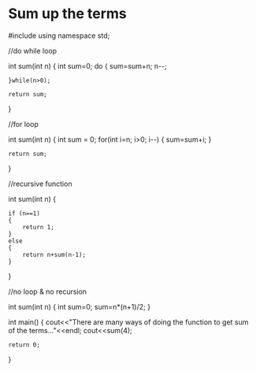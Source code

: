 # Sum up the terms
#include<iostream>
using namespace std;

//do while loop

int sum(int n)
{
    int sum=0;
    do
    {
        sum=sum+n;
        n--;

    }while(n>0);

    return sum;
}

//for loop

int sum(int n)
{
    int sum = 0;
    for(int i=n; i>0; i--)
    {
        sum=sum+i;
    }

    return sum;
}

//recursive function

int sum(int n)
{

    if (n==1)
    {
        return 1;
    }
    else
    {
        return n+sum(n-1);
    }
}

//no loop & no recursion

int sum(int n)
{
    int sum=0;
    sum=n*(n+1)/2;
}

int main()
{
    cout<<"There are many ways of doing the function to get sum of the terms..."<<endl;
    cout<<sum(4);

    return 0;
}

